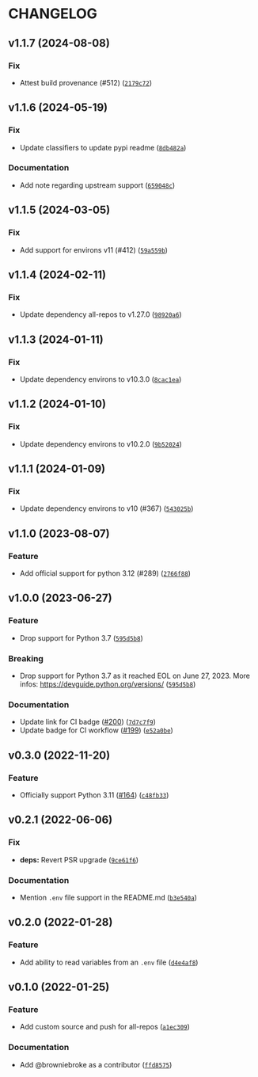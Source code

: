 # CHANGELOG

## v1.1.7 (2024-08-08)

### Fix

- Attest build provenance (#512) ([`2179c72`](https://github.com/browniebroke/all-repos-envvar/commit/2179c72ca4a0363cf376e8951a08d58eee6a0b83))

## v1.1.6 (2024-05-19)

### Fix

- Update classifiers to update pypi readme ([`8db482a`](https://github.com/browniebroke/all-repos-envvar/commit/8db482a3c83f3bc978e97ffc284946e58381309c))

### Documentation

- Add note regarding upstream support ([`659048c`](https://github.com/browniebroke/all-repos-envvar/commit/659048c815c043b73b9e70fcdee3131b13235b1d))

## v1.1.5 (2024-03-05)

### Fix

- Add support for environs v11 (#412) ([`59a559b`](https://github.com/browniebroke/all-repos-envvar/commit/59a559b22fd548d67bc823e391710976d1a29357))

## v1.1.4 (2024-02-11)

### Fix

- Update dependency all-repos to v1.27.0 ([`98920a6`](https://github.com/browniebroke/all-repos-envvar/commit/98920a6ae23e09afaee2ed1d7fc28f7468df07d4))

## v1.1.3 (2024-01-11)

### Fix

- Update dependency environs to v10.3.0 ([`8cac1ea`](https://github.com/browniebroke/all-repos-envvar/commit/8cac1eaa097db3bd06c48f15bde6957f79dfccc0))

## v1.1.2 (2024-01-10)

### Fix

- Update dependency environs to v10.2.0 ([`9b52024`](https://github.com/browniebroke/all-repos-envvar/commit/9b520247fea82f42d42fdb345e4d4c3d00587a27))

## v1.1.1 (2024-01-09)

### Fix

- Update dependency environs to v10 (#367) ([`543025b`](https://github.com/browniebroke/all-repos-envvar/commit/543025b5ca97832bb45599c94b1db3fa749c930b))

## v1.1.0 (2023-08-07)

### Feature

- Add official support for python 3.12 (#289) ([`2766f88`](https://github.com/browniebroke/all-repos-envvar/commit/2766f880941fb4e007a0ee2474e3bc7372e5a5b1))

## v1.0.0 (2023-06-27)

### Feature

- Drop support for Python 3.7 ([`595d5b8`](https://github.com/browniebroke/all-repos-envvar/commit/595d5b8841581e8c37278d722e9e20011f09b336))

### Breaking

- Drop support for Python 3.7 as it reached EOL on June 27, 2023. More infos: https://devguide.python.org/versions/ ([`595d5b8`](https://github.com/browniebroke/all-repos-envvar/commit/595d5b8841581e8c37278d722e9e20011f09b336))

### Documentation

- Update link for CI badge ([#200](https://github.com/browniebroke/all-repos-envvar/issues/200)) ([`7d7c7f9`](https://github.com/browniebroke/all-repos-envvar/commit/7d7c7f986a1c1fba00c11768c3eb5e231306b45f))
- Update badge for CI workflow ([#199](https://github.com/browniebroke/all-repos-envvar/issues/199)) ([`e52a0be`](https://github.com/browniebroke/all-repos-envvar/commit/e52a0be134dc9602a6b6b2bb3e66861f3779c679))

## v0.3.0 (2022-11-20)

### Feature

- Officially support Python 3.11 ([#164](https://github.com/browniebroke/all-repos-envvar/issues/164)) ([`c48fb33`](https://github.com/browniebroke/all-repos-envvar/commit/c48fb338f9f23b3a2b13125ec76a980a3200ff73))

## v0.2.1 (2022-06-06)

### Fix

- **deps:** Revert PSR upgrade ([`9ce61f6`](https://github.com/browniebroke/all-repos-envvar/commit/9ce61f67cc24dd3621be53304eeb36889177cf87))

### Documentation

- Mention `.env` file support in the README.md ([`b3e540a`](https://github.com/browniebroke/all-repos-envvar/commit/b3e540a6eea52752325d8b8df38841c599d46edd))

## v0.2.0 (2022-01-28)

### Feature

- Add ability to read variables from an `.env` file ([`d4e4af8`](https://github.com/browniebroke/all-repos-envvar/commit/d4e4af878ff782b7d09a008162cb75a8f97b117f))

## v0.1.0 (2022-01-25)

### Feature

- Add custom source and push for all-repos ([`a1ec309`](https://github.com/browniebroke/all-repos-envvar/commit/a1ec3095093e0392da37492fb60c706f5d485e8d))

### Documentation

- Add @browniebroke as a contributor ([`ffd8575`](https://github.com/browniebroke/all-repos-envvar/commit/ffd8575bfff384460d7a1c684f539516254fdfdd))
